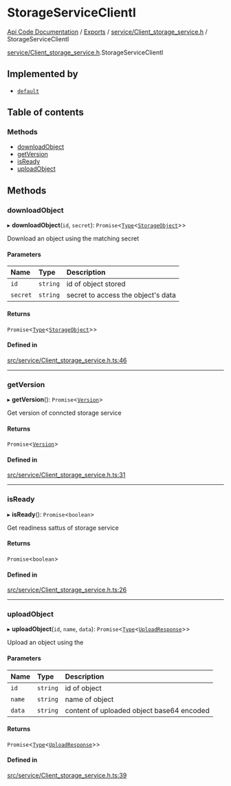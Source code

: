 # StorageServiceClientI
 
[Api Code Documentation](../README.md) / [Exports](../modules.md) / [service/Client\_storage\_service.h](../modules/service_Client_storage_service_h.md) / StorageServiceClientI

[service/Client_storage_service.h](../modules/service_Client_storage_service_h.md).StorageServiceClientI

## Implemented by

- [`default`](../classes/service_Client_storage_service.default.md)

## Table of contents

### Methods

- [downloadObject](service_Client_storage_service_h.StorageServiceClientI.md#downloadobject)
- [getVersion](service_Client_storage_service_h.StorageServiceClientI.md#getversion)
- [isReady](service_Client_storage_service_h.StorageServiceClientI.md#isready)
- [uploadObject](service_Client_storage_service_h.StorageServiceClientI.md#uploadobject)

## Methods

### downloadObject

▸ **downloadObject**(`id`, `secret`): `Promise`<[`Type`](../modules/result.md#type)<[`StorageObject`](service_Client_storage_service_h.StorageObject.md)\>\>

Download an object using the matching secret

#### Parameters

| Name | Type | Description |
| :------ | :------ | :------ |
| `id` | `string` | id of object stored |
| `secret` | `string` | secret to access the object's data |

#### Returns

`Promise`<[`Type`](../modules/result.md#type)<[`StorageObject`](service_Client_storage_service_h.StorageObject.md)\>\>

#### Defined in

[src/service/Client_storage_service.h.ts:46](https://github.com/openkfw/TruBudget/blob/f6ee764/api/src/service/Client_storage_service.h.ts#L46)

___

### getVersion

▸ **getVersion**(): `Promise`<[`Version`](service_Client_storage_service_h.Version.md)\>

Get version of conncted storage service

#### Returns

`Promise`<[`Version`](service_Client_storage_service_h.Version.md)\>

#### Defined in

[src/service/Client_storage_service.h.ts:31](https://github.com/openkfw/TruBudget/blob/f6ee764/api/src/service/Client_storage_service.h.ts#L31)

___

### isReady

▸ **isReady**(): `Promise`<`boolean`\>

Get readiness sattus of storage service

#### Returns

`Promise`<`boolean`\>

#### Defined in

[src/service/Client_storage_service.h.ts:26](https://github.com/openkfw/TruBudget/blob/f6ee764/api/src/service/Client_storage_service.h.ts#L26)

___

### uploadObject

▸ **uploadObject**(`id`, `name`, `data`): `Promise`<[`Type`](../modules/result.md#type)<[`UploadResponse`](service_Client_storage_service_h.UploadResponse.md)\>\>

Upload an object using the

#### Parameters

| Name | Type | Description |
| :------ | :------ | :------ |
| `id` | `string` | id of object |
| `name` | `string` | name of object |
| `data` | `string` | content of uploaded object base64 encoded |

#### Returns

`Promise`<[`Type`](../modules/result.md#type)<[`UploadResponse`](service_Client_storage_service_h.UploadResponse.md)\>\>

#### Defined in

[src/service/Client_storage_service.h.ts:39](https://github.com/openkfw/TruBudget/blob/f6ee764/api/src/service/Client_storage_service.h.ts#L39)
